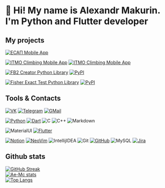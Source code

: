 # 👋 Hi! My name is Alexandr Makurin. I'm Python and Flutter developer

## My projects

[![ЕСАП Mobile App](https://img.shields.io/endpoint?color=375790&logo=google-play&style=flat-square&url=https%3A%2F%2Fplayshields.herokuapp.com%2Fplay%3Fi%3Dru.ae_mc.esap%26l%3D%24name%26m%3D%24version)](https://play.google.com/store/apps/details?id=ru.ae_mc.esap)

[![ITMO Climbing Mobile App](https://img.shields.io/badge/ITMO%20Climbing-375790.svg?logo=GitHub&style=flat-square)](https://play.google.com/store/apps/details?id=ru.aemc.itmo_climbing)
[![ITMO Climbing Mobile App](https://img.shields.io/endpoint?color=375790&logo=google-play&style=flat-square&url=https%3A%2F%2Fplayshields.herokuapp.com%2Fplay%3Fi%3Dru.aemc.itmo_climbing%26l%3D%24name%26m%3D%24version)](https://play.google.com/store/apps/details?id=ru.aemc.itmo_climbing)

[![FB2 Creator Python Library](https://img.shields.io/badge/FB2%20Creator%20Python%20Library-375790?logo=GitHub&style=flat-square)](https://github.com/Ae-Mc/FB2) [![PyPI](https://img.shields.io/pypi/v/FB2?color=orange&style=flat-square)](https://pypi.org/project/FB2/)

[![Fisher Exact Test Python Library](https://img.shields.io/badge/Fisher%20Exact%20Test%20Python%20Library-375790?logo=GitHub&style=flat-square)](https://github.com/Ae-Mc/Fisher) [![PyPI](https://img.shields.io/pypi/v/FisherExactTest?color=orange&style=flat-square)](https://pypi.org/project/FisherExactTest/)

## Tools & Contacts

[![VK](https://img.shields.io/badge/vk-blue.svg?&style=for-the-badge&logo=vk&logoColor=white)](https://vk.com/creeperasha)
[![Telegram](https://img.shields.io/badge/Telegram-2CA5E0?style=for-the-badge&logo=telegram&logoColor=white)](https://t.me/ae_mc)
[![GMail](https://img.shields.io/badge/Gmail-D14836?style=for-the-badge&logo=gmail&logoColor=white)](mailto:alexandr.mc12@gmail.com)

[![Python](https://img.shields.io/badge/-Python-375790?style=for-the-badge&logo=python&logoColor=white)](https://python.org)
[![Dart](https://img.shields.io/badge/dart-%230175C2.svg?&style=for-the-badge&logo=dart&logoColor=white)](https://dart.dev)
![C](https://img.shields.io/badge/c-%2300599C.svg?&style=for-the-badge&logo=c&logoColor=white)
![C++](https://img.shields.io/badge/c++-%2300599C.svg?&style=for-the-badge&logo=c%2B%2B&ogoColor=white)
![Markdown](https://img.shields.io/badge/markdown-%23000000.svg?&style=for-the-badge&logo=markdown&logoColor=white)

![MaterialUI](https://img.shields.io/badge/materialui-%230081CB.svg?&style=for-the-badge&logo=material-ui&logoColor=white)
[![Flutter](https://img.shields.io/badge/Flutter-%2302569B.svg?&style=for-the-badge&logo=Flutter&logoColor=white)](https://flutter.dev)

[![Notion](https://img.shields.io/badge/Notion-e0e0e0.svg?&style=for-the-badge&logo=notion&logoColor=black)](https://notion.so)
[![NeoVim](https://img.shields.io/badge/NEOVIM-blue.svg?&style=for-the-badge&logo=neovim&logoColor=white)](https://neovim.io)
![IntellijIDEA](https://img.shields.io/badge/IntelliJIDEA-e0e0e0.svg?&style=for-the-badge&logo=intellij-idea&logoColor=black)
![Git](https://img.shields.io/badge/git-%23F05033.svg?&style=for-the-badge&logo=git&logoColor=white)
[![GitHub](https://img.shields.io/badge/github-24292e.svg?&style=for-the-badge&logo=github&logoColor=white)](https://github.com/Ae-Mc)
![MySQL](https://img.shields.io/badge/mysql-e0e0e0.svg?&style=for-the-badge&logo=mysql&logoColor=375790&textColor=375790)
[![Jira](https://img.shields.io/badge/jira-blue?style=for-the-badge&logo=jira)](https://www.atlassian.com/ru/software/jira)

## Github stats

[![GitHub Streak](https://github-readme-streak-stats.herokuapp.com/?user=Ae-Mc)](https://git.io/streak-stats)  
[![Ae-Mc stats](https://github-readme-stats.vercel.app/api?username=Ae-Mc&show_icons=true&count_private=true&include_all_commits=true)](https://github.com/anuraghazra/github-readme-stats)  
[![Top Langs](https://github-readme-stats.vercel.app/api/top-langs/?username=Ae-Mc&layout=compact)](https://github.com/anuraghazra/github-readme-stats)
